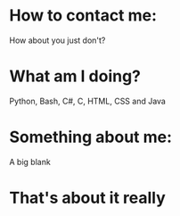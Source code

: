 # How to contact me:
  How about you just don't?

# What am I doing?
  Python, Bash, C#, C, HTML, CSS and Java
  
# Something about me:

  A big blank 

# That's about it really
